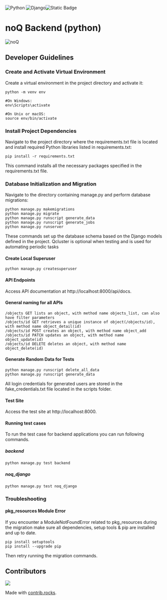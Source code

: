 ![Python](https://img.shields.io/badge/python-3670A0?style=for-the-badge&logo=python&logoColor=ffdd54) ![Django](https://img.shields.io/badge/django-%23092E20.svg?style=for-the-badge&logo=django&logoColor=white)![Static Badge](https://img.shields.io/badge/Build-In_Progress-yellow?logo=github)

# noQ Backend (python)

![noQ](https://noq.nu/wp-content/uploads/2024/04/Logotyp_PNG-300x169.png)

## Developer Guidelines

### Create and Activate Virtual Environment

Create a virtual environment in the project directory and activate it:

    python -m venv env

    #On Windows:
    env\Scripts\activate

    #On Unix or macOS:
    source env/bin/activate

### Install Project Dependencies

Navigate to the project directory where the requirements.txt file is located and install required Python libraries listed in requirements.txt:

    pip install -r requirements.txt

This command installs all the necessary packages specified in the requirements.txt file.

### Database Initialization and Migration

Navigate to the directory containing manage.py and perform database migrations:

    python manage.py makemigrations
    python manage.py migrate
    python manage.py runscript generate_data
    python manage.py runscript generate_jobs
    python manage.py runserver

These commands set up the database schema based on the Django models defined in the project.
Qcluster is optional when testing and is used for automating periodic tasks

#### Create Local Superuser

    python manage.py createsuperuser

#### API Endpoints

Access API documentation at http://localhost:8000/api/docs.

#### General naming for all APIs

    /objects GET lists an object, with method name objects_list, can also have filter parameters
    /objects/id GET retrieves a unique instance of object(/objects/id), with method name object_detail(id)
    /objects/id POST creates an object, with method name object_add
    /objects/id PATCH updates an object, with method name object_update(id)
    /objects/id DELETE deletes an object, with method name object_delete(id)

#### Generate Random Data for Tests

    python manage.py runscript delete_all_data
    python manage.py runscript generate_data

All login credentials for generated users are stored in the fake_credentials.txt file located in the scripts folder.

#### Test Site

Access the test site at http://localhost:8000.

#### Running test cases

To run the test case for backend applications you can run following commands.

##### backend

    python manage.py test backend

##### noq_django

    python manage.py test noq_django

### Troubleshooting

#### pkg_resources Module Error

If you encounter a ModuleNotFoundError related to pkg_resources during the migration make sure all dependencies, setup tools & pip are installed and up to date.

    pip install setuptools
    pip install --upgrade pip

Then retry running the migration commands.

## Contributors

<a href="https://github.com/noQ-sweden/noq_backend_python/graphs/contributors">
    <img src="https://contrib.rocks/image?repo=noQ-sweden/noq_backend_python" />
</a>

Made with [contrib.rocks](https://contrib.rocks).
